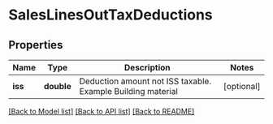 # SalesLinesOutTaxDeductions

## Properties
Name | Type | Description | Notes
------------ | ------------- | ------------- | -------------
**iss** | **double** | Deduction amount not ISS taxable. Example Building material | [optional] 

[[Back to Model list]](../README.md#documentation-for-models) [[Back to API list]](../README.md#documentation-for-api-endpoints) [[Back to README]](../README.md)


